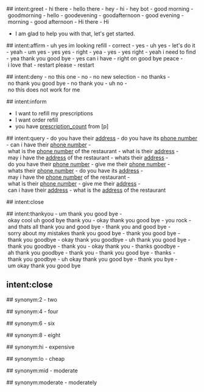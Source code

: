 ## intent:greet
- hi there
- hello there
- hey
- hi
- hey bot
- good morning
- goodmorning
- hello
- goodevening
- goodafternoon
- good evening
- morning
- good afternoon
- Hi there
- Hi
- I am glad to help you with that, let's get started.

## intent:affirm
- uh yes im looking refill
- correct
- yes
- uh yes
- let's do it
- yeah
- um yes
- yes yes
- right
- yea
- yes
- yes right
- yeah i need to find
- yea thank you good bye
- yes can i have
- right on good bye peace
- i love that
- restart please
- restart

## intent:deny
- no this one
- no
- no new selection
- no thanks
- no thank you good bye
- no thank you
- uh no
- no this does not work for me

## intent:inform
- I want to refill my prescriptions
- I want order refill
- you have [prescription_count](info) from [p] 


## intent:query
- do you have their [address](info)
- do you have its [phone number](info)
- can i have their [phone number](info)
- what is the [phone number](info) of the restaurant
- what is their [address](info)
- may i have the [address](info) of the restaurant
- whats their [address](info)
- do you have their [phone number](info)
- give me their [phone number](info)
- whats their [phone number](info)
- do you have its [address](info)
- may i have the [phone number](info) of the restaurant
- what is their [phone number](info)
- give me their [address](info)
- can i have their [address](info)
- what is the [address](info) of the restaurant

## intent:close

## intent:thankyou
- um thank you good bye
- okay cool uh good bye thank you
- okay thank you good bye
- you rock
- and thats all thank you and good bye
- thank you and good bye
- sorry about my mistakes thank you good bye
- thank you good bye
- thank you goodbye
- okay thank you goodbye
- uh thank you good bye
- thank you goodbye
- thank you
- okay thank you
- thanks goodbye
- ah thank you goodbye
- thank you
- thank you good bye
- thanks
- thank you goodbye
- uh okay thank you good bye
- thank you bye
- um okay thank you good bye

## intent:close

## synonym:2
- two

## synonym:4
- four

## synonym:6
- six

## synonym:8
- eight

## synonym:hi
- expensive

## synonym:lo
- cheap

## synonym:mid
- moderate

## synonym:moderate
- moderately